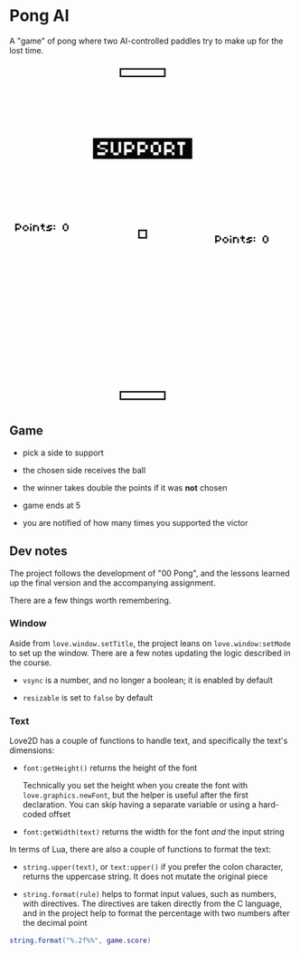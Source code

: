# Pong AI

A "game" of pong where two AI-controlled paddles try to make up for the lost time.

![Pong AI](https://github.com/borntofrappe/game-development/blob/main/Practice/Pong%20AI/pong-ai.gif)

## Game

- pick a side to support

- the chosen side receives the ball

- the winner takes double the points if it was **not** chosen

- game ends at 5

- you are notified of how many times you supported the victor

## Dev notes

The project follows the development of "00 Pong", and the lessons learned up the final version and the accompanying assignment.

There are a few things worth remembering.

### Window

Aside from `love.window.setTitle`, the project leans on `love.window:setMode` to set up the window. There are a few notes updating the logic described in the course.

- `vsync` is a number, and no longer a boolean; it is enabled by default

- `resizable` is set to `false` by default

### Text

Love2D has a couple of functions to handle text, and specifically the text's dimensions:

- `font:getHeight()` returns the height of the font

  Technically you set the height when you create the font with `love.graphics.newFont`, but the helper is useful after the first declaration. You can skip having a separate variable or using a hard-coded offset

- `font:getWidth(text)` returns the width for the font _and_ the input string

In terms of Lua, there are also a couple of functions to format the text:

- `string.upper(text)`, or `text:upper()` if you prefer the colon character, returns the uppercase string. It does not mutate the original piece

- `string.format(rule)` helps to format input values, such as numbers, with directives. The directives are taken directly from the C language, and in the project help to format the percentage with two numbers after the decimal point

```lua
string.format("%.2f%%", game.score)
```
